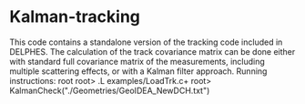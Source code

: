 # Kalman-tracking
This code contains a standalone version of the tracking code included in DELPHES.
The calculation of the track covariance matrix can be done either with standard full covariance matrix of the measurements, including multiple scattering effects, or with a Kalman filter approach.
Running instructions:
root
root> .L examples/LoadTrk.c+
root> KalmanCheck("./Geometries/GeoIDEA_NewDCH.txt")
